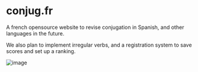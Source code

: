 # conjug.fr

A french opensource website to revise conjugation in Spanish, and other languages in the future.

We also plan to implement irregular verbs, and a registration system to save scores and set up a ranking.

![image](https://user-images.githubusercontent.com/69462822/229379986-9de405b7-017e-4c6b-8712-c370d83d0ee9.png)